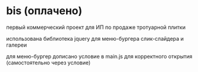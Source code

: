 # bis (оплачено)

первый коммерческий проект для ИП по продаже тротуарной плитки

использована библиотека jquery для меню-бургера слик-слайдера и галереи

для меню-бургер дописано условие в main.js для корректного открытия (самостоятельно через условие)

